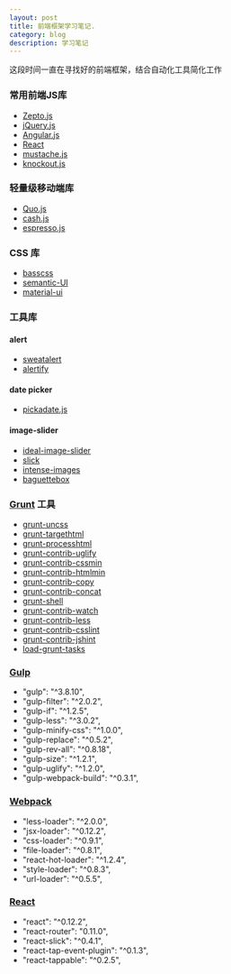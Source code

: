 ```yaml
---
layout: post
title: 前端框架学习笔记.
category: blog
description: 学习笔记
---
```


这段时间一直在寻找好的前端框架，结合自动化工具简化工作
### 常用前端JS库

*  [Zepto.js](https://github.com/madrobby/zepto)
*  [jQuery.js](https://github.com/jquery/jquery)
*  [Angular.js](https://github.com/angular/angular.js)
*  [React](https://facebook.github.io/react)
*  [mustache.js](https://github.com/janl/mustache.js)
*  [knockout.js](https://github.com/knockout/knockout)
  
###  轻量级移动端库

*  [Quo.js](https://github.com/soyjavi/QuoJS)
*  [cash.js](https://github.com/kenwheeler/cash)
*  [espresso.js](https://github.com/techlayer/espresso.js)
  
### CSS 库

*  [basscss](https://github.com/jxnblk/basscss)
*  [semantic-UI](https://github.com/Semantic-Org/Semantic-UI)
*  [material-ui](https://github.com/callemall/material-ui)

### 工具库

####  alert

*  [sweatalert](https://github.com/t4t5/sweetalert)
*  [alertify](https://github.com/fabien-d/alertify.js)

#### date picker

*  [pickadate.js](https://github.com/amsul/pickadate.js)

#### image-slider

*  [ideal-image-slider](https://github.com/gilbitron/Ideal-Image-Slider)
*  [slick](https://github.com/kenwheeler/slick)
*  [intense-images](https://github.com/tholman/intense-images)
*  [baguettebox](https://github.com/feimosi/baguetteBox.js)

### [Grunt](http://gruntjs.com) 工具

*  [grunt-uncss](https://github.com/addyosmani/grunt-uncss)
*  [grunt-targethtml](https://github.com/changer/grunt-targethtml)
*  [grunt-processhtml](https://github.com/dciccale/grunt-processhtml)
*  [grunt-contrib-uglify](https://github.com/gruntjs/grunt-contrib-uglify)
*  [grunt-contrib-cssmin](https://github.com/gruntjs/grunt-contrib-cssmin)
*  [grunt-contrib-htmlmin](https://github.com/gruntjs/grunt-contrib-htmlmin)
*  [grunt-contrib-copy](https://github.com/gruntjs/grunt-contrib-copy)
*  [grunt-contrib-concat](https://github.com/gruntjs/grunt-contrib-concat)
*  [grunt-shell](https://github.com/sindresorhus/grunt-shell)
*  [grunt-contrib-watch](https://github.com/gruntjs/grunt-contrib-watch)
*  [grunt-contrib-less](https://github.com/gruntjs/grunt-contrib-less)
*  [grunt-contrib-csslint](https://github.com/gruntjs/grunt-contrib-csslint)
*  [grunt-contrib-jshint](https://github.com/gruntjs/grunt-contrib-jshint)
*  [load-grunt-tasks](https://github.com/sindresorhus/load-grunt-tasks)

### [Gulp](http://gulpjs.org)
*  "gulp": "^3.8.10",
*  "gulp-filter": "^2.0.2",
*  "gulp-if": "^1.2.5",
*  "gulp-less": "^3.0.2",
*  "gulp-minify-css": "^1.0.0",
*  "gulp-replace": "^0.5.2",
*  "gulp-rev-all": "^0.8.18",
*  "gulp-size": "^1.2.1",
*  "gulp-uglify": "^1.2.0",
*  "gulp-webpack-build": "^0.3.1",

### [Webpack](http://webpack.github.io)

*  "less-loader": "^2.0.0",
*  "jsx-loader": "^0.12.2",
*  "css-loader": "^0.9.1",
*  "file-loader": "^0.8.1",
*  "react-hot-loader": "^1.2.4",
*  "style-loader": "^0.8.3",
*  "url-loader": "^0.5.5",
### [React](http://facebook.github.io/react)

*  "react": "^0.12.2",
*  "react-router": "0.11.0",
*  "react-slick": "^0.4.1",
*  "react-tap-event-plugin": "^0.1.3",
*  "react-tappable": "^0.2.5",
